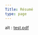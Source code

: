 ```yaml
---
Title: Résumé
type: page
---
```

<object data="/Masood Resume_Nov2021.pdf" type="application/pdf" width="700" height="800">
  alt : <a href="/Masood Resume_Nov2021.pdf">test.pdf</a>
</object>
